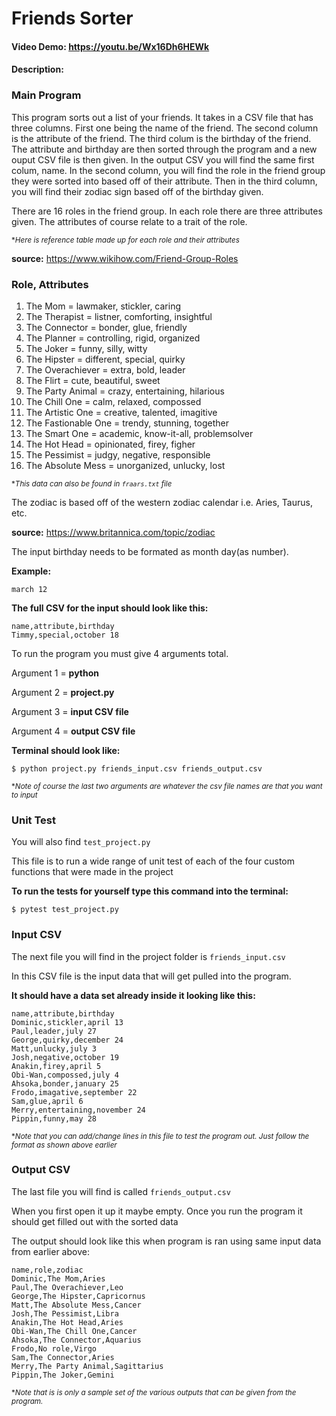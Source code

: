 # **Friends Sorter**
#### **Video Demo:**  <https://youtu.be/Wx16Dh6HEWk>
#### **Description:**

### **Main Program**
This program sorts out a list of your friends. It takes in a CSV file that has three columns.
First one being the name of the friend. The second column is the attribute of the friend.
The third colum is the birthday of the friend. The attribute and birthday are then sorted through
the program and a new ouput CSV file is then given. In the output CSV you will find the same first colum, name.
In the second column, you will find the role in the friend group they were sorted into based off of their attribute.
Then in the third column, you will find their zodiac sign based off of the birthday given.

There are 16 roles in the friend group. In each role there are three attributes given.
The attributes of course relate to a trait of the role.

<sub>*_Here is reference table made up for each role and their attributes_</sub>

**source:** <https://www.wikihow.com/Friend-Group-Roles>

### Role, Attributes

1. The Mom = lawmaker, stickler, caring
2. The Therapist = listner, comforting, insightful
3. The Connector = bonder, glue, friendly
4. The Planner = controlling, rigid, organized
5. The Joker = funny, silly, witty
6. The Hipster = different, special, quirky
7. The Overachiever = extra, bold, leader
8. The Flirt = cute, beautiful, sweet
9. The Party Animal = crazy, entertaining, hilarious
10. The Chill One = calm, relaxed, compossed
11. The Artistic One = creative, talented, imagitive
12. The Fastionable One = trendy, stunning, together
13. The Smart One = academic, know-it-all, problemsolver
14. The Hot Head = opinionated, firey, figher
15. The Pessimist = judgy, negative, responsible
16. The Absolute Mess = unorganized, unlucky, lost

<sub>*_This data can also be found in `fraars.txt` file_</sub>

The zodiac is based off of the western zodiac calendar i.e. Aries, Taurus, etc.

**source:** <https://www.britannica.com/topic/zodiac>

The input birthday needs to be formated as month day(as number).

**Example:**
```
march 12
```

**The full CSV for the input should look like this:**
```
name,attribute,birthday
Timmy,special,october 18
```

To run the program you must give 4 arguments total.

Argument 1 = **python**

Argument 2 = **project.py**

Argument 3 = **input CSV file**

Argument 4 = **output CSV file**

**Terminal should look like:**
```
$ python project.py friends_input.csv friends_output.csv
```
<sub>*_Note of course the last two arguments are whatever the csv file names are that you want to input_</sub>

### **Unit Test**

You will also find `test_project.py`

This file is to run a wide range of unit test of each of the four custom functions that were made in the project

**To run the tests for yourself type this command into the terminal:**
```
$ pytest test_project.py
```

### **Input CSV**

The next file you will find in the project folder is `friends_input.csv`

In this CSV file is the input data that will get pulled into the program.

**It should have a data set already inside it looking like this:**
```
name,attribute,birthday
Dominic,stickler,april 13
Paul,leader,july 27
George,quirky,december 24
Matt,unlucky,july 3
Josh,negative,october 19
Anakin,firey,april 5
Obi-Wan,compossed,july 4
Ahsoka,bonder,january 25
Frodo,imagative,september 22
Sam,glue,april 6
Merry,entertaining,november 24
Pippin,funny,may 28
```
<sub>*_Note that you can add/change lines in this file to test the program out. Just follow the format as shown above earlier_</sub>

### **Output CSV**

The last file you will find is called `friends_output.csv`

When you first open it up it maybe empty. Once you run the program it should get filled out with the sorted data

The output should look like this when program is ran using same input data from earlier above:
```
name,role,zodiac
Dominic,The Mom,Aries
Paul,The Overachiever,Leo
George,The Hipster,Capricornus
Matt,The Absolute Mess,Cancer
Josh,The Pessimist,Libra
Anakin,The Hot Head,Aries
Obi-Wan,The Chill One,Cancer
Ahsoka,The Connector,Aquarius
Frodo,No role,Virgo
Sam,The Connector,Aries
Merry,The Party Animal,Sagittarius
Pippin,The Joker,Gemini
```
<sub>*_Note that is is only a sample set of the various outputs that can be given from the program._</sub>